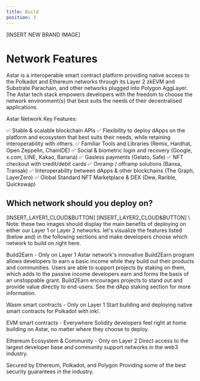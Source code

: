```yaml
---
title: Build
position: 3
---
```


[INSERT NEW BRAND IMAGE]

# Network Features
Astar is a interoperable smart contract platform providing native access to the Polkadot and Ethereum networks through its Layer 2 zkEVM and Substrate Parachain, and other networks plugged into Polygon AggLayer. The Astar tech stack empowers developers with the freedom to choose the network environment(s) that best suits the needs of their decentralised applications. 

Astar Network Key Features:

✅ Stable & scalable blockchain APIs
✅ Flexibility to deploy dApps on the platform and ecosystem that best suits their needs, while retaining interoperability with others.
✅ Familiar Tools and Libraries (Remix, Hardhat, Open Zeppelin, ChainIDE)
✅ Social & biometric login and recovery (Google, x.com, LINE, Kakao, Banana)
✅ Gasless payments (Gelato, Safe)
✅ NFT checkout with credit/debit cards
✅ Onramp / offramp solutions (Banxa, Transak)
✅ Interoperability between dApps & other blockchains (The Graph, LayerZero)
✅ Global Standard NFT Marketplace & DEX (Dew, Rarible, Quickswap)

## Which network should you deploy on?

[INSERT_LAYER1_CLOUD&BUTTON] [INSERT_LAYER2_CLOUD&BUTTON] \\ Note: these two images should display the main benefits of deploying on either our Layer 1 or Layer 2 networks. let's visualize the features listed (below and) in the following sections and make developers choose which network to build on right here.

Build2Earn - Only on Layer 1
Astar network's innovative Build2Earn program allows developers to earn a basic income while they build out their products and communities. Users are able to support projects by staking on them, which adds to the passive income developers earn and forms the basis of an unstoppable grant. Build2Earn encourages projects to stand out and provide value directly to end-users. See the dApp staking section for more information.

Wasm smart contracts - Only on Layer 1
Start building and deploying native smart contracts for Polkadot with ink!.

EVM smart contracts - Everywhere
Solidity developers feel right at home building on Astar, no matter where they choose to deploy.

Ethereum Ecosystem & Community - Only on Layer 2
Direct access to the largest developer base and community support networks in the web3 industry.

Secured by Ethereum, Polkadot, and Polygon
Providing some of the best security guarantees in the industry.